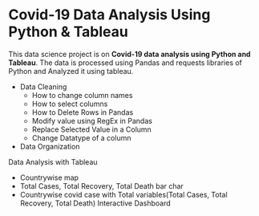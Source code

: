# Covid-19 Data Analysis Using Python & Tableau 
This data science project is on **Covid-19 data analysis using Python and Tableau**. 
The data is processed using Pandas and requests libraries of Python and Analyzed it using tableau.
- Data Cleaning
  - How to change column names
  - How to select columns
  - How to Delete Rows in Pandas
  - Modify value using RegEx in Pandas 
  - Replace Selected Value in a Column
  - Change Datatype of a column
 - Data Organization
 
Data Analysis with Tableau
- Countrywise map
- Total Cases, Total Recovery, Total Death bar char
- Countrywise covid case with Total variables(Total Cases, Total Recovery, Total Death) Interactive Dashboard